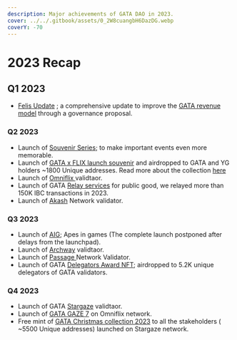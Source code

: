 ```yaml
---
description: Major achievements of GATA DAO in 2023.
cover: ../../.gitbook/assets/0_2W8cuangbH6DazDG.webp
coverY: -70
---
```


# 2023 Recap

## Q1 2023

* [Felis Update](../gata-nfts/gata-nft-dao/gata-constitution/gov.-proposal-6.md) ; a comprehensive update to improve the [GATA revenue model](../gata-nfts/gata-nft-dao/dao-revenue-distribution/dao-revenue-share-model.md) through a governance proposal.&#x20;

### Q2 2023

* Launch of [Souvenir Series](../gata-nfts/nft-souvenirs.md); to make important events even more memorable.&#x20;
* Launch of [GATA x FLIX launch souvenir](https://omniflix.market/collection/onftdenoma6a057db64674de0b129e9b5c087d404) and airdropped to GATA and YG holders \~1800 Unique addresses. Read more about the collection [here](../gata-nfts/nft-souvenirs.md)
* Launch of [Omniflix ](../gata-validators/)validtaor.
* Launch of  GATA [Relay services](https://relayers.smartstake.io/relayer/44937E3DA9AA699A) for public good, we relayed more than 150K IBC transactions in 2023.
* Launch of [Akash](../gata-validators/) Network validator.&#x20;

### Q3 2023

* Launch of [AIG](../apes-in-games-rise-of-apelandia/aig-lore.md); Apes in games (The complete launch postponed after delays from the launchpad).
* Launch of [Archway](../gata-validators/) [ ](../gata-validators/)validtaor.&#x20;
* Launch of [Passage ](../gata-validators/)Network Validator.
* Launch of GATA [Delegators Award NFT](../gata-nfts/nft-souvenirs.md); airdropped to 5.2K unique delegators of GATA validators.  &#x20;

### Q4 2023

* Launch of GATA [Stargaze](../gata-validators/) validtaor.
* Launch of [GATA GAZE 7](../gata-nfts/nft-souvenirs.md) on Omniflix network.
* Free mint of [GATA Christmas collection 2023](https://www.stargaze.zone/l/stars1zs489w6yyymufw9wq97qzh3947jrm2da5n6zcxthx5zze6q88udqu9m8vh) to all the stakeholders   ( \~5500 Unique addresses) launched on Stargaze network. &#x20;
